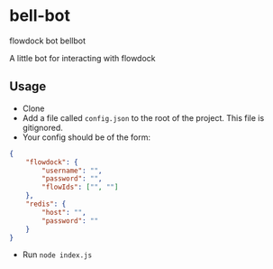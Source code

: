 # bell-bot
flowdock bot bellbot

A little bot for interacting with flowdock

Usage
-----
- Clone
- Add a file called `config.json` to the root of the project. This file is gitignored.
- Your config should be of the form:

```json
{
	"flowdock": {
		"username": "",
		"password": "",
		"flowIds": ["", ""]
	},
	"redis": {
		"host": "",
		"password": ""
	}
}
```
- Run `node index.js`
